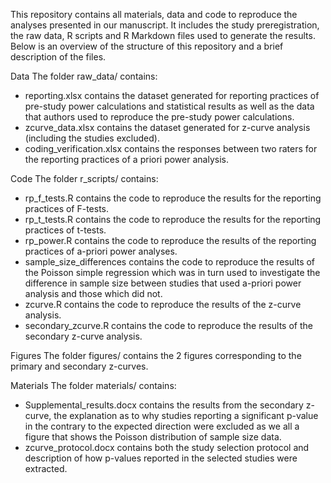 This repository contains all materials, data and code to reproduce the analyses presented in our manuscript. It includes the study preregistration, the raw data, R scripts and R Markdown files used to generate the results. Below is an overview of the structure of this repository and a brief description of the files.

Data
The folder raw_data/ contains:
-	reporting.xlsx contains the dataset generated for reporting practices of pre-study power calculations and statistical results as well as the data that authors used to reproduce the pre-study power calculations.
-	zcurve_data.xlsx contains the dataset generated for z-curve analysis (including the studies excluded). 
-	coding_verification.xlsx contains the responses between two raters for the reporting practices of a priori power analysis.

Code
The folder r_scripts/ contains:
-	rp_f_tests.R contains the code to reproduce the results for the reporting practices of F-tests. 
-	rp_t_tests.R contains the code to reproduce the results for the reporting practices of t-tests.
-	rp_power.R contains the code to reproduce the results of the reporting practices of a-priori power analyses.
-	sample_size_differences contains the code to reproduce the results of the Poisson simple regression which was in turn used to investigate the difference in sample size between studies that used a-priori power analysis and those which did not.
-	zcurve.R contains the code to reproduce the results of the z-curve analysis. 
-	secondary_zcurve.R contains the code to reproduce the results of the secondary z-curve analysis.

Figures
The folder figures/ contains the 2 figures corresponding to the primary and secondary z-curves.

Materials
The folder materials/ contains:
-	Supplemental_results.docx contains the results from the secondary z-curve, the explanation as to why studies reporting a significant p-value in the contrary to the expected direction were excluded as we all a figure that shows the Poisson distribution of sample size data.
-	zcurve_protocol.docx contains both the study selection protocol and description of how p-values reported in the selected studies were extracted.

